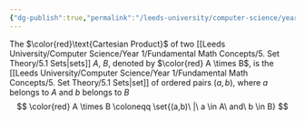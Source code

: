```yaml
---
{"dg-publish":true,"permalink":"/leeds-university/computer-science/year-1/fundamental-math-concepts/5-set-theory/definitions/definition-5-16-cartesian-product-of-two-sets/","tags":["Definition"]}
---
```


The $\color{red}\text{Cartesian Product}$ of two [[Leeds University/Computer Science/Year 1/Fundamental Math Concepts/5. Set Theory/5.1 Sets\|sets]] $A$, $B$, denoted by $\color{red} A \times B$, is the [[Leeds University/Computer Science/Year 1/Fundamental Math Concepts/5. Set Theory/5.1 Sets\|set]] of ordered pairs $(a, b)$, where $a$ belongs to $A$ and $b$ belongs to $B$
$$
\color{red}
A \times B \coloneqq \set{(a,b)\ |\ a \in A\ and\ b \in B}
$$
